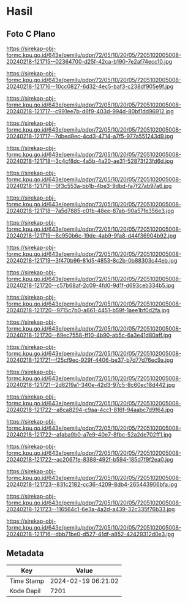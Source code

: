 # Hasil

## Foto C Plano

https://sirekap-obj-formc.kpu.go.id/643e/pemilu/pdpr/72/05/10/20/05/7205102005008-20240218-121715--02364700-d25f-42ca-b190-7e2af74ecc10.jpg

https://sirekap-obj-formc.kpu.go.id/643e/pemilu/pdpr/72/05/10/20/05/7205102005008-20240218-121716--10cc0827-6d32-4ec5-baf3-c238df905e9f.jpg

https://sirekap-obj-formc.kpu.go.id/643e/pemilu/pdpr/72/05/10/20/05/7205102005008-20240218-121717--c991ee7b-d6f9-403d-994d-80bf1dd96912.jpg

https://sirekap-obj-formc.kpu.go.id/643e/pemilu/pdpr/72/05/10/20/05/7205102005008-20240218-121717--7dbed8ec-4cd3-4714-a7f5-977a551243d9.jpg

https://sirekap-obj-formc.kpu.go.id/643e/pemilu/pdpr/72/05/10/20/05/7205102005008-20240218-121718--3c4cf8dc-4a5b-4a20-ae31-52873f23fd6d.jpg

https://sirekap-obj-formc.kpu.go.id/643e/pemilu/pdpr/72/05/10/20/05/7205102005008-20240218-121718--0f3c553a-bb1b-4be3-9dbd-fa7f27ab97a6.jpg

https://sirekap-obj-formc.kpu.go.id/643e/pemilu/pdpr/72/05/10/20/05/7205102005008-20240218-121718--7a5d7885-c01b-48ee-87ab-90a57fe356e3.jpg

https://sirekap-obj-formc.kpu.go.id/643e/pemilu/pdpr/72/05/10/20/05/7205102005008-20240218-121719--6c950b6c-19de-4ab9-9fa8-d44f36904b92.jpg

https://sirekap-obj-formc.kpu.go.id/643e/pemilu/pdpr/72/05/10/20/05/7205102005008-20240218-121719--3f470b96-81d5-4853-8c2b-0b88303c44eb.jpg

https://sirekap-obj-formc.kpu.go.id/643e/pemilu/pdpr/72/05/10/20/05/7205102005008-20240218-121720--c57b68af-2c09-4fd0-9d1f-d693ceb334b5.jpg

https://sirekap-obj-formc.kpu.go.id/643e/pemilu/pdpr/72/05/10/20/05/7205102005008-20240218-121720--9715c7b0-a661-4451-b59f-1aee1bf0d2fa.jpg

https://sirekap-obj-formc.kpu.go.id/643e/pemilu/pdpr/72/05/10/20/05/7205102005008-20240218-121720--69ec7558-ff10-4b90-ab5c-6a3e41d80aff.jpg

https://sirekap-obj-formc.kpu.go.id/643e/pemilu/pdpr/72/05/10/20/05/7205102005008-20240218-121721--f25cf9ec-929f-4406-be37-b7d77d76ec9a.jpg

https://sirekap-obj-formc.kpu.go.id/643e/pemilu/pdpr/72/05/10/20/05/7205102005008-20240218-121721--2d8219a1-340e-42d3-97c5-8c60ec18d442.jpg

https://sirekap-obj-formc.kpu.go.id/643e/pemilu/pdpr/72/05/10/20/05/7205102005008-20240218-121722--a8ca8294-c9aa-4cc1-816f-94aabc7d9f64.jpg

https://sirekap-obj-formc.kpu.go.id/643e/pemilu/pdpr/72/05/10/20/05/7205102005008-20240218-121722--afaba9b0-a7e9-40e7-8fbc-52a2de702ff1.jpg

https://sirekap-obj-formc.kpu.go.id/643e/pemilu/pdpr/72/05/10/20/05/7205102005008-20240218-121722--ac2067fe-8388-492f-b594-185d7f9f2ea0.jpg

https://sirekap-obj-formc.kpu.go.id/643e/pemilu/pdpr/72/05/10/20/05/7205102005008-20240218-121723--831c2182-cc36-4209-8db4-265443906bfa.jpg

https://sirekap-obj-formc.kpu.go.id/643e/pemilu/pdpr/72/05/10/20/05/7205102005008-20240218-121723--116564c1-6e3a-4a2d-a439-32c335f76b33.jpg

https://sirekap-obj-formc.kpu.go.id/643e/pemilu/pdpr/72/05/10/20/05/7205102005008-20240218-121716--dbb71be0-d527-41df-a852-42429312d0e3.jpg


## Metadata

| Key        | Value               |
| ---------- | ------------------- |
| Time Stamp | 2024-02-19 06:21:02 |
| Kode Dapil | 7201                |



